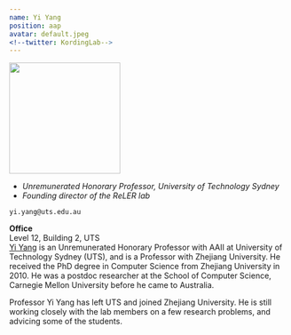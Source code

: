 ```yaml
---
name: Yi Yang
position: aap
avatar: default.jpeg
<!--twitter: KordingLab-->
---
```


<img width="200" src="{{site.baseurl}}/images/people/{{page.avatar}}" data-action="zoom">

- _Unremunerated Honorary Professor, University of Technology Sydney_<br>
- _Founding director of the ReLER lab_<br>
<!--- _Science coach. Collaborator. Transdisciplinary optimist._-->

<i class="fa fa-envelope-o"></i> `yi.yang@uts.edu.au`

**Office**<br>
Level 12, Building 2, UTS <br>
[Yi Yang](https://www.uts.edu.au/staff/yi.yang) is an Unremunerated Honorary Professor with AAII at University of Technology Sydney (UTS), and is a Professor with Zhejiang University. He received the PhD degree in Computer Science from Zhejiang University in 2010. He was a postdoc researcher at the School of Computer Science, Carnegie Mellon University before he came to Australia.


Professor Yi Yang has left UTS and joined Zhejiang University. He is still working closely with the lab members on a few research problems, and advicing some of the students. 

<!--[Konrad Kording](http://koerding.com/) runs his lab at the University of Pennsylvania.-->
<!--Konrad is interested in the question of how the brain solves the credit assignment problem and-->
<!--similarly how we should assign credit in the real world (through causality). In extension-->
<!--of this main thrust he is interested in applications of causality in biomedical research.-->
<!--Konrad has trained as student at ETH Zurich with Peter Konig, as postdoc at UCL London with Daniel-->
<!--Wolpert and at MIT with Josh Tenenbaum. After a decade at Northwestern University he is now-->
<!--PIK professor at UPenn.-->
